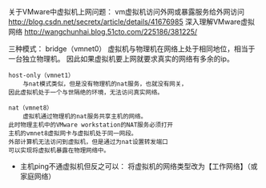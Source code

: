 关于VMware中虚拟机上网问题：
vm虚拟机访问外网或暴露服务给外网访问 http://blog.csdn.net/secretx/article/details/41676985
深入理解VMware虚拟网络 http://wangchunhai.blog.51cto.com/225186/381225/

三种模式：
	bridge（vmnet0）
		虚拟机与物理机在网络上处于相同地位，相当于一台独立物理机。
	因此如果虚拟机要上网就要求真实的网络有多余的ip。

	host-only（vmnet1）
		与nat模式类似，但是没有物理机的nat服务，也就没有网关，
	因此虚拟机处于一个与世隔绝的环境，无法访问真实网络。

	nat（vmnet8）
		虚拟机通过物理机的nat服务共享主机的网络。
	此时物理主机中的VMware workstation的NAT服务必须打开
	主机的vmnet8虚拟网卡与虚拟机处于同一网段。
	外部计算机无法访问到虚拟机，但是通过为nat设置转发端口
	可以实现将虚拟机暴露在物理网络中。
	
* 主机ping不通虚拟机但反之可以：
	将虚拟机的网络类型改为【工作网络】（或家庭网络）	